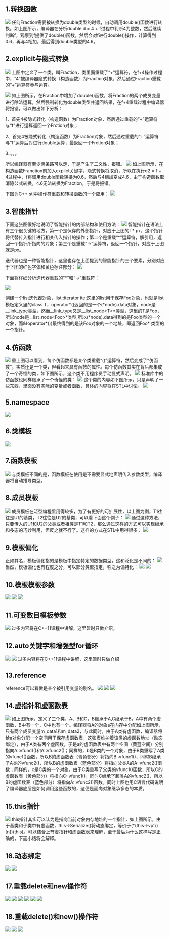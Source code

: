 ## 1.转换函数 
![](https://i.imgur.com/D2CbMvC.png)
任何Fraction需要被转换为double类型的时候，自动调用double()函数进行转换。如上图所示，编译器在分析double d = 4 + f过程中判断4为整数，然后继续判断f，观察到f提供了double()函数，然后会对f进行double()操作，计算得到0.6，再与4相加，最后得到double类型的4.6。
## 2.explicit与隐式转换 
![](https://i.imgur.com/6hPhBVv.png)
上图中定义了一个类，叫Fraction，类里面重载了“+”运算符，在f+4操作过程中，“4”被编译器隐式转换（构造函数）为Fraction对象，然后通过Fraction重载的“+”运算符参与运算。

![](https://i.imgur.com/CJMA6oJ.jpg)
如上图所示，在Fraction中增加了double()函数，将Fraction的两个成员变量进行除法运算，然后强制转化为double类型并返回结果，在f+4重载过程中编译器将报错，可以做出如下分析：

1、首先4被隐式转化（构造函数）为Fraction对象，然后通过重载的“+”运算符与“f”进行运算返回一个Frction对象；

2、首先4被隐式转化（构造函数）为Fraction对象，然后通过重载的“+”运算符与“f”运算后对进行double运算，最返回一个Frction对象；

3、。。。

所以编译器有至少两条路可以走，于是产生了二义性，报错。
![](https://i.imgur.com/fZU3aYV.png)
如上图所示，在构造函数Franction前加入explict关键字，隐式转换将取消，所以在执行d2 = f + 4过程中，f将调用double函数转换为0.6，然后与4相加变成4.6，由于构造函数取消隐公式转换，4.6无法转换为Fraction，于是将报错。

下图为C++ stl中操作符重载和转换函数的一个应用：
![](https://i.imgur.com/01jFo9x.png)

## 3.智能指针 
下面这张图很好地说明了智能指针的内部结构和使用方法：
![](https://i.imgur.com/UenFAl5.jpg)
智能指针在语法上有三个很关键的地方，第一个是保存的外部指针，对应于上图的T* px，这个指针将代替传入指针进行相关传入指针的操作；第二个是重载“*”运算符，解引用，返回一个指针所指向的对象；第三个是重载“->”运算符，返回一个指针，对应于上图就是px。

迭代器也是一种智能指针，这里也存在上面提到的智能指针的三个要素，分别对应于下图的红色字体和黄色标注部分：
![](https://i.imgur.com/Gsty5Hz.jpg)

下面将仔细分析迭代器重载的“*”和“->”重载符：

![](https://i.imgur.com/8TiNyqF.jpg)

创建一个list迭代器对象，list<Foo>::iterator ite;这里的list用于保存Foo对象，也就是list模板定义里的class T，operator\*()返回的是一个(\*node).data对象，node是\_\_link\_type类型，然而\_\_link\_type又是\_\_list\_node<T\>\*类型，这里的T是Foo，所以node是\_\_list\_node<Foo\>*类型,所以\(\*node\).data得到的是Foo类型的一个对象，而&\(operator\*\(\)\)最终得到的是该Foo对象的一个地址，即返回Foo\* 类型的一个指针。

## 4.仿函数 
![](https://i.imgur.com/DhX59Kd.jpg)
重上图可以看到，每个仿函数都是某个类重载“()”运算符，然后变成了“仿函数”，实质还是一个类，但看起来具有函数的属性。每个仿函数其实在背后都集成了一个奇怪的类，如下图所示，这个类不用程序员手动显式声明。
![](https://i.imgur.com/EKpcd2X.jpg)
标准库中的仿函数也同样继承了一个奇怪的类：
![](https://i.imgur.com/GqWy1Yz.jpg)
这个类的内容如下图所示，只是声明了一些东西，里面没有实际的变量或者函数，具体的内容将在STL中讨论。
![](https://i.imgur.com/G5iodMK.png)

## 5.namespace 
![](https://i.imgur.com/J2k7KGj.png)

## 6.类模板 
![](https://i.imgur.com/j1zJLWl.png)

## 7.函数模板 
![](https://i.imgur.com/J5MLXNd.png)
与类模板不同的是，函数模板在使用是不需要显式地声明传入参数类型，编译器将自动推导类型。

## 8.成员模板 
![](https://i.imgur.com/Y9FBR6k.png)
成员模板在泛型编程里用得较多，为了有更好的可扩展性，以上图为例，T1往往是U1的基类，T2往往是U2的基类，可以看下面这个例子：
![](https://i.imgur.com/FVN4ww1.jpg)
通过这种方法，只要传入的U1和U2的父类或者祖类是T1和T2，那么通过这样的方式可以实现继承和多态的巧妙利用，但反之就不行了。这样的方式在STL中用得很多：
![](https://i.imgur.com/7ig5lAg.png)

## 9.模板偏化 
正如其名，模板偏化指的是模板中指定特定的数据类型，这和泛化是不同的：
![](https://i.imgur.com/maGjkzC.png)
当然，模板偏化也有程度之分，可以部分类型指定，称之为偏特化：
![](https://i.imgur.com/1qfrg4O.png)
![](https://i.imgur.com/ixantUB.png)

## 10.模板模板参数 
![](https://i.imgur.com/TUIdZpP.png)
![](https://i.imgur.com/wulBSIu.png)
![](https://i.imgur.com/sUNnTCc.png)

## 11.可变数目模板参数 
![](https://i.imgur.com/YqS87h4.jpg)
过多内容将在C++11课程中讲解，这里暂时只做介绍。

## 12.auto关键字和增强型for循环
![](https://i.imgur.com/C3Gmlaa.png)
![](https://i.imgur.com/HwUMzfD.png)
过多内容将在C++11课程中讲解，这里暂时只做介绍

## 13.reference 
reference可以看做是某个被引用变量的别名。
![](https://i.imgur.com/pYlpmg2.png)
![](https://i.imgur.com/3rfj4at.png)
![](https://i.imgur.com/iVYlytf.jpg)

## 14.虚指针和虚函数表 
![](https://i.imgur.com/nIkKZhP.jpg)
如上图所示，定义了三个类，A、B和C，B继承于A,C继承于B，A中有两个虚函数，B中有一个，C中也有一个。编译器将A的对象a在内存中分配如上图所示，只有两个成员变量m\_data1和m\_data2，与此同时，由于A类有虚函数，编译器将给a对象分配一个空间用于保存虚函数表，这张表维护着该类的虚函数地址（动态绑定），由于A类有两个虚函数，于是a的虚函数表中有两个空间（黄蓝空间）分别指向A::vfunc1()和A::vfunc2()；同样的，b是B类的一个对象，由于B类重写了A类的vfunc1()函数，所以B的虚函数表（青色部分）将指向B::vfunc1()，同时B继承了A类的vfunc2()，所以B的虚函数表（蓝色部分）将指向父类A的A::vfunc2()函数；同样的，c是C类的一个对象，由于C类重写了父类的vfunc1()函数，所以C的虚函数表（黄色部分）将指向C::vfunc1()，同时C继承了超类A的vfunc2()，所以B的虚函数表（蓝色部分）将指向A::vfunc2()函数。同时上图也用C语言代码说明了编译器底层是如何调用这些函数的，这便是面向对象继承多态的本质。

## 15.this指针 
![](https://i.imgur.com/PH9T0ss.jpg)
this指针其实可以认为是指向当前对象内存地址的一个指针，如上图所示，由于基类和子类中有虚函数，this->Serialize()将动态绑定，等价于(*(this->vptr)[n])(this)。可以结合上节虚指针和虚函数表来理解，至于最后为什么这样写是正确的，下面小结将会解释。

## 16.动态绑定 
![](https://i.imgur.com/C97NUFQ.jpg)
![](https://i.imgur.com/lDi3V3I.jpg)

## 17.重载delete和new操作符 
![](https://i.imgur.com/h5tWgeY.png)
![](https://i.imgur.com/EYF1OCI.png)
![](https://i.imgur.com/XZg8al9.png)
![](https://i.imgur.com/rqX4a3j.jpg)
![](https://i.imgur.com/WtkG1Kv.jpg)
![](https://i.imgur.com/EUhdjmM.jpg)

## 18.重载delete()和new()操作符 
![](https://i.imgur.com/c8jAMdu.png)
![](https://i.imgur.com/Sd2vMWM.jpg)
![](https://i.imgur.com/3Mgirvx.jpg)

